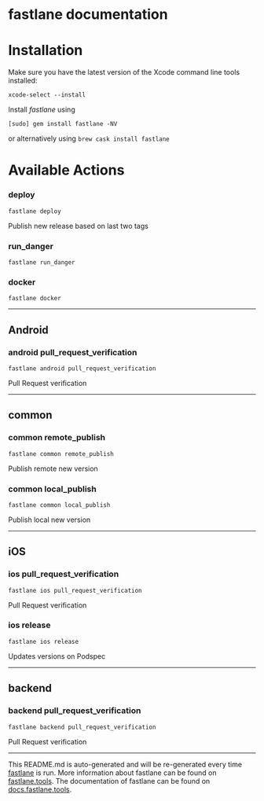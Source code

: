 fastlane documentation
================
# Installation

Make sure you have the latest version of the Xcode command line tools installed:

```
xcode-select --install
```

Install _fastlane_ using
```
[sudo] gem install fastlane -NV
```
or alternatively using `brew cask install fastlane`

# Available Actions
### deploy
```
fastlane deploy
```
Publish new release based on last two tags
### run_danger
```
fastlane run_danger
```

### docker
```
fastlane docker
```


----

## Android
### android pull_request_verification
```
fastlane android pull_request_verification
```
Pull Request verification

----

## common
### common remote_publish
```
fastlane common remote_publish
```
Publish remote new version
### common local_publish
```
fastlane common local_publish
```
Publish local new version

----

## iOS
### ios pull_request_verification
```
fastlane ios pull_request_verification
```
Pull Request verification
### ios release
```
fastlane ios release
```
Updates versions on Podspec

----

## backend
### backend pull_request_verification
```
fastlane backend pull_request_verification
```
Pull Request verification

----

This README.md is auto-generated and will be re-generated every time [fastlane](https://fastlane.tools) is run.
More information about fastlane can be found on [fastlane.tools](https://fastlane.tools).
The documentation of fastlane can be found on [docs.fastlane.tools](https://docs.fastlane.tools).
